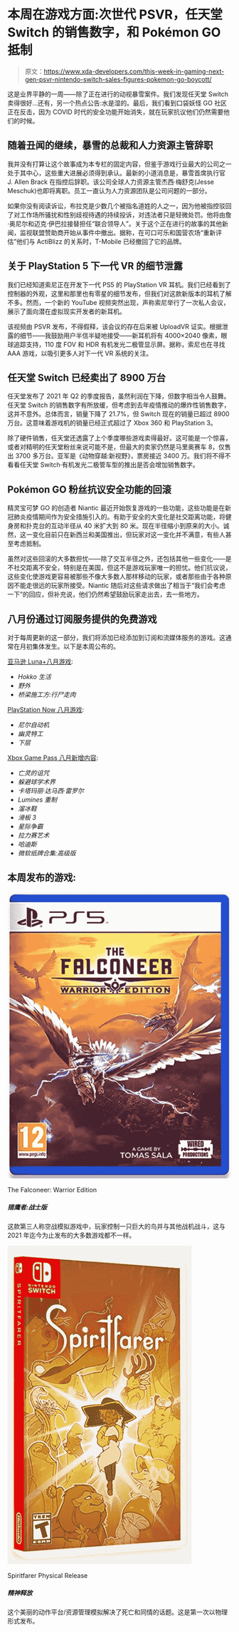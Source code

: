 # 本周在游戏方面:次世代 PSVR，任天堂 Switch 的销售数字，和 Pokémon GO 抵制

> 原文：<https://www.xda-developers.com/this-week-in-gaming-next-gen-psvr-nintendo-switch-sales-figures-pokemon-go-boycott/>

这是业界平静的一周——除了正在进行的动视暴雪案件。我们发现任天堂 Switch 卖得很好…还有，另一个热点公告:水是湿的。最后，我们看到口袋妖怪 GO 社区正在反击，因为 COVID 时代的安全功能开始消失，就在玩家抗议他们仍然需要他们的时候。

## 随着丑闻的继续，暴雪的总裁和人力资源主管辞职

我并没有打算让这个故事成为本专栏的固定内容，但鉴于游戏行业最大的公司之一处于其中心，这些重大进展必须得到承认。最新的小道消息是，暴雪首席执行官 J. Allen Brack 在指控后辞职。该公司全球人力资源主管杰西·梅舒克(Jesse Meschuk)也即将离职。员工一直认为人力资源团队是公司问题的一部分。

如果你没有阅读诉讼，布拉克是少数几个被指名道姓的人之一，因为他被指控驳回了对工作场所骚扰和性别歧视待遇的持续投诉，对违法者只是轻微处罚。他将由詹·奥尼尔和迈克·伊巴拉接替担任“联合领导人”。关于这个正在进行的故事的其他新闻，监视联盟赞助商开始从事件中撤出。据称，在可口可乐和国营农场“重新评估”他们与 ActiBlizz 的关系时，T-Mobile 已经撤回了它的品牌。

## 关于 PlayStation 5 下一代 VR 的细节泄露

我们已经知道索尼正在开发下一代 PS5 的 PlayStation VR 耳机。我们已经看到了控制器的外观，这里和那里也有零星的细节发布，但我们对这款新版本的耳机了解不多。然而，一个新的 YouTube 视频突然出现，声称索尼举行了一次私人会议，展示了面向潜在虚拟现实开发者的新耳机。

该视频由 PSVR 发布，不得假释，该会议的存在后来被 UploadVR 证实。根据泄露的细节——我鼓励用户半信半疑地接受——新耳机将有 4000×2040 像素，眼球追踪支持，110 度 FOV 和 HDR 有机发光二极管显示屏。据称，索尼也在寻找 AAA 游戏，以吸引更多人对下一代 VR 系统的关注。

## 任天堂 Switch 已经卖出了 8900 万台

任天堂发布了 2021 年 Q2 的季度报告，虽然利润在下降，但数字相当令人鼓舞。任天堂 Switch 的销售数字有所放缓，但考虑到去年疫情推动的爆炸性销售数字，这并不意外。总体而言，销量下降了 21.7%，但 Switch 现在的销量已超过 8900 万台。这意味着游戏机的销量已经正式超过了 Xbox 360 和 PlayStation 3。

除了硬件销售，任天堂还透露了上个季度哪些游戏卖得最好。这可能是一个惊喜，或者对精明的任天堂粉丝来说可能不是，但最大的卖家仍然是马里奥赛车 8，仅售出 3700 多万台。亚军是《动物穿越:新视野》，票房接近 3400 万。我们将不得不看看任天堂 Switch·有机发光二极管车型的推出是否会增加销售数字。

## Pokémon GO 粉丝抗议安全功能的回滚

精灵宝可梦 GO 的创造者 Niantic 最近开始恢复游戏的一些功能，这些功能是在新冠肺炎疫情期间作为安全措施引入的。有助于安全的大变化是社交距离功能，将健身房和扑克台的互动半径从 40 米扩大到 80 米。现在半径缩小到原来的大小。诚然，这一变化目前只在新西兰和美国推出，但玩家对这一变化并不满意，有些人甚至考虑抵制。

虽然对这些回滚的大多数担忧——除了交互半径之外，还包括其他一些变化——是不社交距离不安全，特别是在美国，但这不是游戏玩家唯一的担忧。他们抗议说，这些变化使游戏更容易被那些不像大多数人那样移动的玩家，或者那些由于各种原因不能走很远的玩家所接受。Niantic 随后对这些请求做出了相当于“我们会考虑一下”的回应，但补充说，他们仍然希望鼓励玩家走出去，去一些地方。

## 八月份通过订阅服务提供的免费游戏

对于每周更新的这一部分，我们将添加已经添加到订阅和流媒体服务的游戏。这通常在月初集体发生。以下是本周公布的。

[亚马逊 Luna+八月游戏](https://www.xda-developers.com/amazon-luna-plus-games-august-2021/):

*   *Hokko 生活*
*   *野外*
*   *桥梁施工方:行尸走肉*

[PlayStation Now 八月游戏](https://www.xda-developers.com/playstation-now-new-games-august-2021/):

*   *尼尔自动机*
*   *幽灵特工*
*   *下层*

[Xbox Game Pass 八月新增内容](https://www.xda-developers.com/games-coming-xbox-game-pass-august-2021/):

*   *亡灵的诅咒*
*   *躲避球学术界*
*   *卡塔玛丽·达马西·雷罗尔*
*   *Lumines 重制*
*   *溜冰鞋*
*   *滑板 3*
*   *星际争霸*
*   *拉力赛艺术*
*   *哈迪斯*
*   *微软纸牌合集:高级版*

## 本周发布的游戏:

 <picture>![This third-person aerial combat sim, in which players take control of a massive bird and battle other warbirds, is unlike most anything released so far in 2021.](img/d7f6242ee8004138315299d7ca80157f.png)</picture> 

The Falconeer: Warrior Edition

##### 猎鹰者:战士版

这款第三人称空战模拟游戏中，玩家控制一只巨大的鸟并与其他战机战斗，这与 2021 年迄今为止发布的大多数游戏都不一样。

 <picture>![This beautiful action platformer/resource management sim tackles the topic of death and compassion. It's been released physically for the first time. ](img/d6ee94a0a94cbbd32c8ca4143fc303f2.png)</picture> 

Spiritfarer Physical Release

##### 精神释放

这个美丽的动作平台/资源管理模拟解决了死亡和同情的话题。这是第一次以物理形式发布。